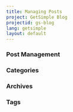 ```yaml
---
title: Managing Posts
project: GetSimple Blog
projectid: gs-blog
lang: getsimple
layout: default
---
```


### Post Management

### Categories

### Archives

### Tags
